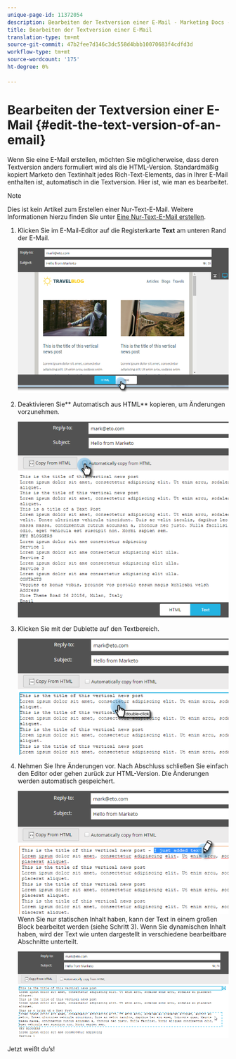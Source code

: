 ```yaml
---
unique-page-id: 11372054
description: Bearbeiten der Textversion einer E-Mail - Marketing Docs - Produktdokumentation
title: Bearbeiten der Textversion einer E-Mail
translation-type: tm+mt
source-git-commit: 47b2fee7d146c3dc558d4bbb10070683f4cdfd3d
workflow-type: tm+mt
source-wordcount: '175'
ht-degree: 0%

---
```



# Bearbeiten der Textversion einer E-Mail {#edit-the-text-version-of-an-email}

Wenn Sie eine E-Mail erstellen, möchten Sie möglicherweise, dass deren Textversion anders formuliert wird als die HTML-Version. Standardmäßig kopiert Marketo den Textinhalt jedes Rich-Text-Elements, das in Ihrer E-Mail enthalten ist, automatisch in die Textversion. Hier ist, wie man es bearbeitet.

>[!NOTE]
>
>Dies ist kein Artikel zum Erstellen einer Nur-Text-E-Mail. Weitere Informationen hierzu finden Sie unter [Eine Nur-Text-E-Mail erstellen](create-a-text-only-email.md).

1. Klicken Sie im E-Mail-Editor auf die Registerkarte **Text** am unteren Rand der E-Mail.

   ![](assets/one-5.png)

1. Deaktivieren Sie** Automatisch aus HTML** kopieren, um Änderungen vorzunehmen.

   ![](assets/two-5.png)

1. Klicken Sie mit der Dublette auf den Textbereich.

   ![](assets/three-4.png)

1. Nehmen Sie Ihre Änderungen vor. Nach Abschluss schließen Sie einfach den Editor oder gehen zurück zur HTML-Version. Die Änderungen werden automatisch gespeichert.

   ![](assets/four-4.png)\
   Wenn Sie nur statischen Inhalt haben, kann der Text in einem großen Block bearbeitet werden (siehe Schritt 3). Wenn Sie dynamischen Inhalt haben, wird der Text wie unten dargestellt in verschiedene bearbeitbare Abschnitte unterteilt.

   ![](assets/five-3.png)

Jetzt weißt du’s!
